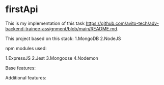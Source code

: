 # firstApi
This is my implementation of this task https://github.com/avito-tech/adv-backend-trainee-assignment/blob/main/README.md.

This project based on this stack:
  1.MongoDB
  2.NodeJS

npm modules used:

  1.ExpressJS
  2.Jest
  3.Mongoose
  4.Nodemon
 
Base features:

Additional features:
